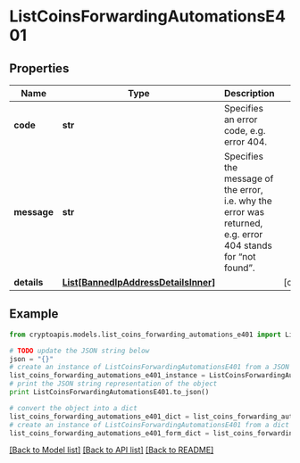 # ListCoinsForwardingAutomationsE401


## Properties
Name | Type | Description | Notes
------------ | ------------- | ------------- | -------------
**code** | **str** | Specifies an error code, e.g. error 404. | 
**message** | **str** | Specifies the message of the error, i.e. why the error was returned, e.g. error 404 stands for “not found”. | 
**details** | [**List[BannedIpAddressDetailsInner]**](BannedIpAddressDetailsInner.md) |  | [optional] 

## Example

```python
from cryptoapis.models.list_coins_forwarding_automations_e401 import ListCoinsForwardingAutomationsE401

# TODO update the JSON string below
json = "{}"
# create an instance of ListCoinsForwardingAutomationsE401 from a JSON string
list_coins_forwarding_automations_e401_instance = ListCoinsForwardingAutomationsE401.from_json(json)
# print the JSON string representation of the object
print ListCoinsForwardingAutomationsE401.to_json()

# convert the object into a dict
list_coins_forwarding_automations_e401_dict = list_coins_forwarding_automations_e401_instance.to_dict()
# create an instance of ListCoinsForwardingAutomationsE401 from a dict
list_coins_forwarding_automations_e401_form_dict = list_coins_forwarding_automations_e401.from_dict(list_coins_forwarding_automations_e401_dict)
```
[[Back to Model list]](../README.md#documentation-for-models) [[Back to API list]](../README.md#documentation-for-api-endpoints) [[Back to README]](../README.md)


